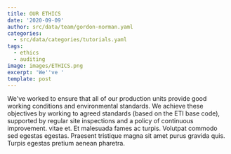 ```yaml
---
title: OUR ETHICS
date: '2020-09-09'
author: src/data/team/gordon-norman.yaml
categories:
  - src/data/categories/tutorials.yaml
tags:
  - ethics
  - auditing
image: images/ETHICS.png
excerpt: 'We''ve '
template: post
---
```


We've worked to ensure that all of our production units provide good working conditions and environmental standards. We achieve these objectives by working to agreed standards (based on the ETI base code), supported by regular site inspections and a policy of continuous improvement. vitae et. Et malesuada fames ac turpis. Volutpat commodo sed egestas egestas. Praesent tristique magna sit amet purus gravida quis. Turpis egestas pretium aenean pharetra.
